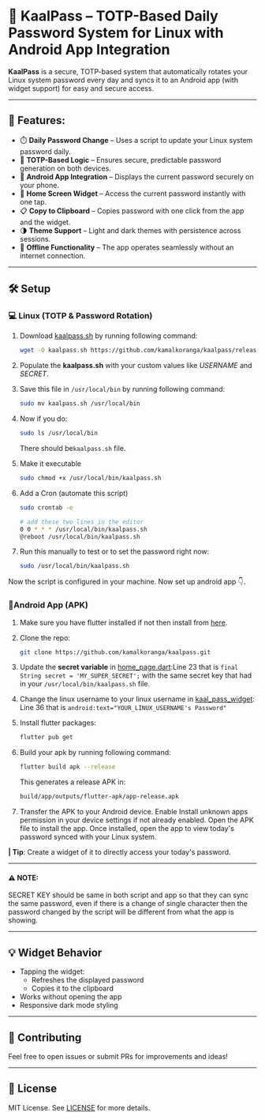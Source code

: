 # 🔐 KaalPass – TOTP-Based Daily Password System for Linux with Android App Integration

**KaalPass** is a secure, TOTP-based system that automatically rotates your Linux system password every day and syncs it to an Android app (with widget support) for easy and secure access.

---

## 📌 Features:


- ⏱️ **Daily Password Change** – Uses a script to update your Linux system password daily.
- 🧰 **TOTP-Based Logic** – Ensures secure, predictable password generation on both devices.
- 📱 **Android App Integration** – Displays the current password securely on your phone.
- 🧩 **Home Screen Widget** – Access the current password instantly with one tap.
- 📋 **Copy to Clipboard** – Copies password with one click from the app and the widget.
- 🌗 **Theme Support** – Light and dark themes with persistence across sessions.
- 🔌 **Offline Functionality** – The app operates seamlessly without an internet connection.

---


## 🛠️ Setup

### 💻 Linux (TOTP & Password Rotation)
1. Download [kaalpass.sh](https://github.com/kamalkoranga/kaalpass/releases/latest/download/script.sh) by running following command:<br>
    ```bash
    wget -O kaalpass.sh https://github.com/kamalkoranga/kaalpass/releases/latest/download/script.sh
    ```

2. Populate the **kaalpass.sh** with your custom values like *USERNAME* and *SECRET*.

3. Save this file in ```/usr/local/bin``` by running following command:<br>
    ```bash
    sudo mv kaalpass.sh /usr/local/bin
    ```

4. Now if you do:<br>
    ```bash
    sudo ls /usr/local/bin
    ```
    There should be```kaalpass.sh``` file.

5. Make it executable<br>
    ```bash
    sudo chmod +x /usr/local/bin/kaalpass.sh
    ```

6. Add a Cron (automate this script)<br>
    ```bash
    sudo crontab -e

    # add these two lines in the editor
    0 0 * * * /usr/local/bin/kaalpass.sh
    @reboot /usr/local/bin/kaalpass.sh

7. Run this manually to test or to set the password right now:

    ```bash
    sudo /usr/local/bin/kaalpass.sh
    ```

Now the script is configured in your machine. Now set up android app 👇.


### 📱Android App (APK)
1. Make sure you have flutter installed if not then install from [here](https://flutter.dev).

2. Clone the repo:<br>
   ```bash
   git clone https://github.com/kamalkoranga/kaalpass.git
   ```

3. Update the **secret variable** in [home_page.dart](/lib/pages/home_page.dart):Line 23 that is ```final String secret = 'MY_SUPER_SECRET';``` with the same secret key that had in your ```/usr/local/bin/kaalpass.sh``` file.

4. Change the linux username to your linux username in [kaal_pass_widget](/android/app/src/main/res/layout/kaal_pass_widget.xml): Line 36 that is ```android:text="YOUR_LINUX_USERNAME's Password"```

5. Install flutter packages:<br>
    ```bash
    flutter pub get
    ```

6. Build your apk by running following command:<br>
    ```bash
    flutter build apk --release
    ```
    This generates a release APK in:<br>
    ```bash
    build/app/outputs/flutter-apk/app-release.apk
    ```

7. Transfer the APK to your Android device.
    Enable Install unknown apps permission in your device settings if not already enabled.
    Open the APK file to install the app.
    Once installed, open the app to view today's password synced with your Linux system.

**| Tip**:  Create a widget of it to directly access your today's password.

---

#### ⚠️ NOTE:
SECRET KEY should be same in both script and app so that they can sync the same password, even if there is a change of single character then the password changed by the script will be different from what the app is showing. 

---

## 💡 Widget Behavior
- Tapping the widget:
    - Refreshes the displayed password
    - Copies it to the clipboard
- Works without opening the app
- Responsive dark mode styling

---

## 🤝 Contributing

Feel free to open issues or submit PRs for improvements and ideas!

---

## 📜 License

MIT License. See [LICENSE](/LICENSE) for more details.
